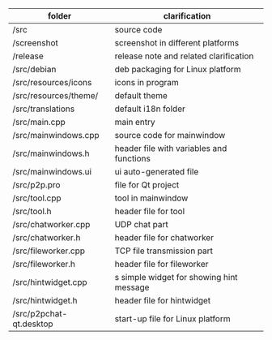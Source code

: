 | folder                  | clarification                            |
| ----------------------- | ---------------------------------------- |
| /src                    | source code                              |
| /screenshot             | screenshot in different platforms        |
| /release                | release note and related clarification   |
| /src/debian             | deb packaging for Linux platform         |
| /src/resources/icons    | icons in program                         |
| /src/resources/theme/   | default theme                            |
| /src/translations       | default i18n folder                      |
| /src/main.cpp           | main entry                               |
| /src/mainwindows.cpp    | source code for mainwindow               |
| /src/mainwindows.h      | header file with variables and functions |
| /src/mainwindows.ui     | ui auto-generated file                   |
| /src/p2p.pro            | file for Qt project                      |
| /src/tool.cpp           | tool in mainwindow                       |
| /src/tool.h             | header file for tool                     |
| /src/chatworker.cpp     | UDP chat part                            |
| /src/chatworker.h       | header file for chatworker               |
| /src/fileworker.cpp     | TCP file transmission part               |
| /src/fileworker.h       | header file for fileworker               |
| /src/hintwidget.cpp     | s simple widget for showing hint message |
| /src/hintwidget.h       | header file for hintwidget               |
| /src/p2pchat-qt.desktop | start-up file for Linux platform         |